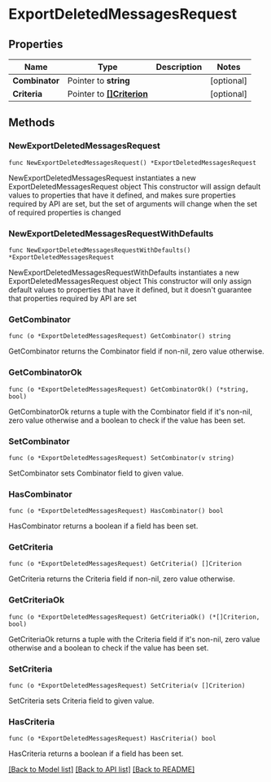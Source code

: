 # ExportDeletedMessagesRequest

## Properties

Name | Type | Description | Notes
------------ | ------------- | ------------- | -------------
**Combinator** | Pointer to **string** |  | [optional] 
**Criteria** | Pointer to [**[]Criterion**](Criterion.md) |  | [optional] 

## Methods

### NewExportDeletedMessagesRequest

`func NewExportDeletedMessagesRequest() *ExportDeletedMessagesRequest`

NewExportDeletedMessagesRequest instantiates a new ExportDeletedMessagesRequest object
This constructor will assign default values to properties that have it defined,
and makes sure properties required by API are set, but the set of arguments
will change when the set of required properties is changed

### NewExportDeletedMessagesRequestWithDefaults

`func NewExportDeletedMessagesRequestWithDefaults() *ExportDeletedMessagesRequest`

NewExportDeletedMessagesRequestWithDefaults instantiates a new ExportDeletedMessagesRequest object
This constructor will only assign default values to properties that have it defined,
but it doesn't guarantee that properties required by API are set

### GetCombinator

`func (o *ExportDeletedMessagesRequest) GetCombinator() string`

GetCombinator returns the Combinator field if non-nil, zero value otherwise.

### GetCombinatorOk

`func (o *ExportDeletedMessagesRequest) GetCombinatorOk() (*string, bool)`

GetCombinatorOk returns a tuple with the Combinator field if it's non-nil, zero value otherwise
and a boolean to check if the value has been set.

### SetCombinator

`func (o *ExportDeletedMessagesRequest) SetCombinator(v string)`

SetCombinator sets Combinator field to given value.

### HasCombinator

`func (o *ExportDeletedMessagesRequest) HasCombinator() bool`

HasCombinator returns a boolean if a field has been set.

### GetCriteria

`func (o *ExportDeletedMessagesRequest) GetCriteria() []Criterion`

GetCriteria returns the Criteria field if non-nil, zero value otherwise.

### GetCriteriaOk

`func (o *ExportDeletedMessagesRequest) GetCriteriaOk() (*[]Criterion, bool)`

GetCriteriaOk returns a tuple with the Criteria field if it's non-nil, zero value otherwise
and a boolean to check if the value has been set.

### SetCriteria

`func (o *ExportDeletedMessagesRequest) SetCriteria(v []Criterion)`

SetCriteria sets Criteria field to given value.

### HasCriteria

`func (o *ExportDeletedMessagesRequest) HasCriteria() bool`

HasCriteria returns a boolean if a field has been set.


[[Back to Model list]](../README.md#documentation-for-models) [[Back to API list]](../README.md#documentation-for-api-endpoints) [[Back to README]](../README.md)


